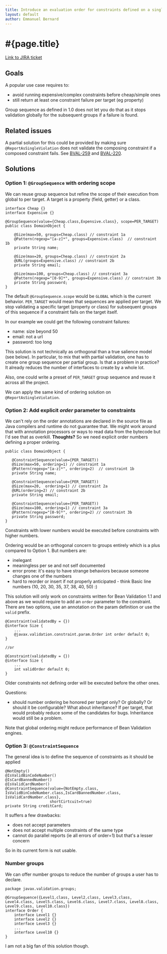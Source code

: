 ```yaml
---
title: Introduce an evaluation order for constraints defined on a single property
layout: default
author: Emmanuel Bernard
---
```


# #{page.title}

[Link to JIRA ticket](https://hibernate.onjira.com/browse/BVAL-248)

## Goals

A popular use case requires to:

- avoid running expensive/complex constraints before cheap/simple ones
- still return at least one constraint failure per target (eg property)

Group sequence as defined in 1.0 does not let you do that as it stops validation
globally for the subsequent groups if a failure is found.

## Related issues

A partial solution for this could be provided by making sure `@ReportAsSingleViolation` does not 
validate the composing constraint if a composed constraint fails. See [BVAL-259][BVAL-259] and
[BVAL-220][BVAL-220].

[BVAL-259]: https://hibernate.onjira.com/browse/BVAL-259
[BVAL-220]: https://hibernate.onjira.com/browse/BVAL-220

## Solutions

### Option 1: `@GroupSequence` with ordering scope

We can reuse group sequence but refine the scope of their execution from global to per target.
A target is a property (field, getter) or a class.

	interface Cheap {}
	interface Expensive {}

	@GroupSequence(value={Cheap.class,Expensive.class}, scope=PER_TARGET)
	public class DomainObject {

		@Size(max=50, groups=Cheap.class) // constraint 1a
		@Pattern(regexp="[a-z]*", groups=Expensive.class)  // constraint 1b
		private String name;
		
		@Size(max=20, groups=Cheap.class) // constraint 2a
		@URL(groups=Expensive.class) // constraint 2b
		private String email;
		
		@Size(max=100, groups=Cheap.class) // constraint 3a
		@Pattern(regexp="[0-9]*", groups=Expensive.class) // constraint 3b
		private String password;
	}


The default `@GroupSequence.scope` would be `GLOBAL` which is the current behavior. `PER_TARGET` would mean that sequences are
applied per target. We stop validating a specific target (property or class) for subsequent groups 
of this sequence if a constraint fails on the target itself.

In our example we could get the following constraint failures:

- name: size beyond 50
- email: not a url
- password: too long

This solution is not technically as orthogonal than a true salience model (see below).
In particular, to mix that with partial validation, one has to create one group sequence
per partial group. Is that a problem in practice? It already reduces the number of 
interfaces to create by a whole lot.

Also, one could write a preset of `PER_TARGET` group sequence and reuse it across all the project.

We can apply the same kind of ordering solution on `@ReportAsSingleViolation`.

### Option 2: Add explicit _order_ parameter to constraints

We can't rely on the order annotations are declared in the source file as Java compilers and runtime do not
guarantee that. We might work around that with annotation processors or ways to read data from the bytecode 
but I'd see that as overkill. __Thoughts?__ So we need explicit order numbers defining a proper ordering.

	public class DomainObject {

       @ConstraintSequence(value={PER_TARGET))
       @Size(max=50, ordering=1) // constraint 1a
       @Pattern(regexp="[a-z]*", ordering=2)  // constraint 1b
       private String name;

       @ConstraintSequence(value={PER_TARGET))
       @Size(max=20,  ordering=1) // constraint 2a
       @URL(ordering=2) // constraint 2b
       private String email;

       @ConstraintSequence(value={PER_TARGET))
       @Size(max=100, ordering=1) // constraint 3a
       @Pattern(regexp="[0-9]*", ordering=2) // constraint 3b
       private String password;
	}

Constraints with lower numbers would be executed before constraints with higher numbers.

Ordering would be an orthogonal concern to groups entirely which is a plus compared to Option 1.
But numbers are:

- inelegant
- meaningless per se and not self documented 
- error prone: it's easy to have strange behaviors because someone changes one of the numbers
- hard to reorder or insert if not properly anticipated - think Basic line numbers (10, 20, 30, 35, 37, 38, 40, 50) :)

This solution will only work on constraints written for Bean Validation 1.1 and above as we would require
to add an `order` parameter to the constraint. There are two options, use an annotation on the param definition
or use the `valid` prefix.

    @Constraint(validatedBy = {})
    @interface Size {
    	...
    	@javax.validation.constraint.param.Order int order default 0;
    }

    //or

    @Constraint(validatedBy = {})
    @interface Size {
    	...
    	int validOrder default 0;
    }

Older constraints not defining order will be executed before the other ones.

Questions:

- should number ordering be honored per target only? Or globally? Or should it be configurable? 
  What about inheritance? If per target, that would probably reduce some of the candidates for bugs. 
  Inheritance would still be a problem.

Note that global ordering might reduce performance of Bean Validation engines.

### Option 3: `@ConstraintSequence`

The general idea is to define the sequence of constraints as it should be applied

 	@NotEmpty()
	@IsValidBinCodeNumber()
	@IsCardBannedNumber()
	@IsValidCardNumber()
	@ConstraintSequence(value={NotEmpty.class, IsValidBinCodeNumber.class,IsCardBannedNumber.class, IsValidCardNumber.class}, 
		                shortCirtcuit=true)
	private String creditCard;

It suffers a few drawbacks:

- does not accept parameters
- does not accept multiple constraints of the same type
- cannot do parallel reports (ie all errors of order=1) but that's a lesser concern

So in its current form is not usable.


### Number groups

We can offer number groups to reduce the number of groups a user has to declare. 
	
	package javax.validation.groups;

	@GroupSequence({Level1.class, Level2.class, Level3.class, Level4.class, Level5.class, Level6.class, Level7.class, Level8.class, Level9.class, Level10.class})
	interface Order {
	    interface Level1 {}
	    interface Level2 {}
	    interface Level3 {}
	    ...
	    interface Level10 {}
	}


I am not a big fan of this solution though.